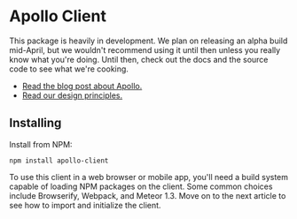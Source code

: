 # Apollo Client

This package is heavily in development. We plan on releasing an alpha build mid-April, but we wouldn't recommend using it until then unless you really know what you're doing. Until then, check out the docs and the source code to see what we're cooking.

- [Read the blog post about Apollo.](https://medium.com/apollo-stack/apollo-8b7215bcab1c#.b2asbniwd)
- [Read our design principles.](https://github.com/apollostack/apollo-client/blob/master/design.md)

## Installing

Install from NPM:

```
npm install apollo-client
```

To use this client in a web browser or mobile app, you'll need a build system capable of loading NPM packages on the client. Some common choices include Browserify, Webpack, and Meteor 1.3. Move on to the next article to see how to import and initialize the client.
